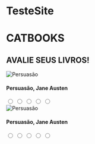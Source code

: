 # TesteSite
<head>
  <link rel="stylesheet" href="https://cdnjs.cloudflare.com/ajax/libs/font-awesome/6.0.0-beta3/css/all.min.css" integrity="sha384-P32pq3klzW3mEVG3jA2cveLcbG+K4lBKnUuGkSHwIHv8Qf7ifufTH4Gw18QFZcs1" crossorigin="anonymous">
  <style>
    @import url('https://fonts.googleapis.com/css2?family=Silkscreen:wght@400;700&display=swap')
  </style>
</head>

<div class="titulo">
  <h1>CATBOOKS</h1>
</div>

<div class="base">
  <h2> AVALIE SEUS LIVROS! </h2>
  <div id="livro1">
    <img src="https://encrypted-tbn1.gstatic.com/images?q=tbn:ANd9GcRstx2jNVN_3mI5ZMnEqJfstlQXrUs0twrp0jPrfHbMRvYTFrAH" alt="Persuasão">
    <h4>Persuasão, Jane Austen</h4>
    <div class="rating">
      <input type="radio" id="star5" name="rating" value="5">
      <label for="star5"></label>
      <input type="radio" id="star4" name="rating" value="4">
      <label for="star4"></label>
      <input type="radio" id="star3" name="rating" value="3">
      <label for="star3"></label>
      <input type="radio" id="star2" name="rating" value="2">
      <label for="star2"></label>
      <input type="radio" id="star1" name="rating" value="1">
      <label for="star1"></label>
    </div>
  </div>
  <div id="livro2">
    <img src="https://encrypted-tbn1.gstatic.com/images?q=tbn:ANd9GcRstx2jNVN_3mI5ZMnEqJfstlQXrUs0twrp0jPrfHbMRvYTFrAH" alt="Persuasão">
    <h4>Persuasão, Jane Austen</h4>
    <div class="rating">
      <input type="radio" id="star5A" name="ratingA" value="5">
      <label for="star5A"></label>
      <input type="radio" id="star4A" name="ratingA" value="4">
      <label for="star4A"></label>
      <input type="radio" id="star3A" name="ratingA" value="3">
      <label for="star3A"></label>
      <input type="radio" id="star2A" name="ratingA" value="2">
      <label for="star2A"></label>
      <input type="radio" id="star1A" name="ratingA" value="1">
      <label for="star1A"></label>
    </div>
  </div>
